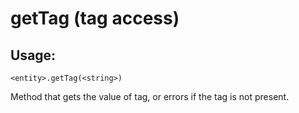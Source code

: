 # getTag (tag access)

## Usage:
```cedar
<entity>.getTag(<string>)
```

Method that gets the value of tag, or errors if the tag is not present.
